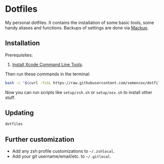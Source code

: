 # Dotfiles

My personal dotfiles. It contains the installation of some basic tools, some handy aliases and functions. Backups of settings are done via [Mackup](https://github.com/lra/mackup).

## Installation

Prerequisites:

1. [Install Xcode Command Line Tools](http://railsapps.github.io/xcode-command-line-tools.html).

Then run these commands in the terminal:

```sh
bash -c "$(curl -fsSL https://raw.githubusercontent.com/semencov/dotfiles/master/install.sh)"
```

Now you can run scripts like `setup/zsh.sh` or `setup/osx.sh` to install other stuff.

## Updating

```sh
dotfiles
```

## Further customization

- Add any zsh profile customizations to `~/.zshlocal`.
- Add your git username/email/etc. to `~/.gitlocal`.
